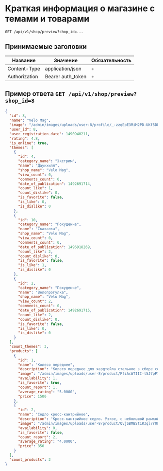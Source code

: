 Краткая информация о магазине с темами и товарами
=======

`GET /api/v1/shop/preview?shop_id=...`

## Принимаемые заголовки

| Название           | Значение             | Обязательность |
|--------------------|----------------------|----------------|
| Content-Type       | application/json     | +              |
| Authorization      | Bearer auth_token    | +              |


Пример ответа `GET /api/v1/shop/preview?shop_id=8`
--------------------------------------------------

```json
{
  "id": 8,
  "name": "Velo Mag",
  "image": "/admin/images/uploads/user-8/profile/_-zzqEpE3MiM2PD-UKf5DE3P3f_HBenE.jpg",
  "user_id": 8,
  "user_registration_date": 1490940211,
  "rating": 4.8,
  "is_online": true,
  "themes": [
    {
      "id": 4,
      "category_name": "Экстрим",
      "name": "Даунхилл",
      "shop_name": "Velo Mag",
      "view_count": 0,
      "comments_count": 0,
      "date_of_publication": 1492691714,
      "count_like": 1,
      "count_dislike": 0,
      "is_favorite": false,
      "is_like": 0,
      "is_dislike": 0
    },
    {
      "id": 10,
      "category_name": "Похудение",
      "name": "Скакалка",
      "shop_name": "Velo Mag",
      "view_count": 0,
      "comments_count": 0,
      "date_of_publication": 1496918269,
      "count_like": 2,
      "count_dislike": 0,
      "is_favorite": false,
      "is_like": 1,
      "is_dislike": 0
    },
    {
      "id": 2,
      "category_name": "Похудение",
      "name": "Велопрогулка",
      "shop_name": "Velo Mag",
      "view_count": 2,
      "comments_count": 0,
      "date_of_publication": 1492691715,
      "count_like": 2,
      "count_dislike": 0,
      "is_favorite": false,
      "is_like": 0,
      "is_dislike": 0
    }
  ],
  "count_themes": 3,
  "products": [
    {
      "id": 1,
      "name": "Колесо переднее",
      "description": "Колесо переднее для хардтейла стальное в сборе со стальными спицами, стальной втулкой и шиной 26 х 2,25.",
      "image": "/admin/images/uploads/user-8/product/PfiAcWTIII-l5J7pP7yHNAOMe1rmm3-O.jpg",
      "availability": 1,
      "is_favorite": true,
      "count_report": 1,
      "average_rating": "5.0000",
      "price": 1500
    },
    {
      "id": 2,
      "name": "Седло кросс-кантрийное",
      "description": "Кросс-кантрийное седло. Узкое, с небольшой рамкой крепления к подседельному штырю, с жесткостью, от небольшой до &ldquo;дубовой&rdquo;.",
      "image": "/admin/images/uploads/user-8/product/QvjSBMBSt1R3ql7r0F6ZLZ5vnF8I7iaZ.jpg",
      "availability": 0,
      "is_favorite": false,
      "count_report": 2,
      "average_rating": "4.0000",
      "price": 850
    }
  ],
  "count_products": 2
}
```